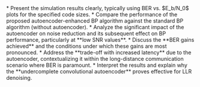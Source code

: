 <div>
    * Present the simulation results clearly, typically using BER vs. $E_b/N_0$ plots for the specified code sizes.
    * Compare the performance of the proposed autoencoder-enhanced BP algorithm against the standard BP algorithm (without autoencoder).
    * Analyze the significant impact of the autoencoder on noise reduction and its subsequent effect on BP performance, particularly at **low SNR values**.
    * Discuss the **BER gains achieved** and the conditions under which these gains are most pronounced.
    * Address the **trade-off with increased latency** due to the autoencoder, contextualizing it within the long-distance communication scenario where BER is paramount.
    * Interpret the results and explain why the **undercomplete convolutional autoencoder** proves effective for LLR denoising.
</div>
